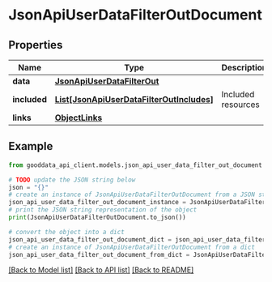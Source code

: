 # JsonApiUserDataFilterOutDocument


## Properties

Name | Type | Description | Notes
------------ | ------------- | ------------- | -------------
**data** | [**JsonApiUserDataFilterOut**](JsonApiUserDataFilterOut.md) |  | 
**included** | [**List[JsonApiUserDataFilterOutIncludes]**](JsonApiUserDataFilterOutIncludes.md) | Included resources | [optional] 
**links** | [**ObjectLinks**](ObjectLinks.md) |  | [optional] 

## Example

```python
from gooddata_api_client.models.json_api_user_data_filter_out_document import JsonApiUserDataFilterOutDocument

# TODO update the JSON string below
json = "{}"
# create an instance of JsonApiUserDataFilterOutDocument from a JSON string
json_api_user_data_filter_out_document_instance = JsonApiUserDataFilterOutDocument.from_json(json)
# print the JSON string representation of the object
print(JsonApiUserDataFilterOutDocument.to_json())

# convert the object into a dict
json_api_user_data_filter_out_document_dict = json_api_user_data_filter_out_document_instance.to_dict()
# create an instance of JsonApiUserDataFilterOutDocument from a dict
json_api_user_data_filter_out_document_from_dict = JsonApiUserDataFilterOutDocument.from_dict(json_api_user_data_filter_out_document_dict)
```
[[Back to Model list]](../README.md#documentation-for-models) [[Back to API list]](../README.md#documentation-for-api-endpoints) [[Back to README]](../README.md)


